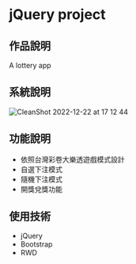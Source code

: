 # jQuery project

## 作品說明

A lottery app <br>

## 系統說明

![CleanShot 2022-12-22 at 17 12 44](https://user-images.githubusercontent.com/99056343/209100245-bf660a6d-c02e-4b72-9e7d-e67d79f834b2.gif)


## 功能說明

- 依照台灣彩卷大樂透遊戲模式設計 <br>
- 自選下注模式 <br>
- 隨機下注模式 <br>
- 開獎兌獎功能 <br>

## 使用技術

- jQuery <br>
- Bootstrap <br>
- RWD <br>

